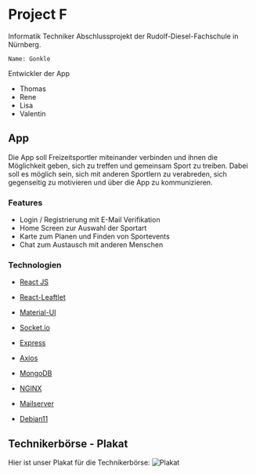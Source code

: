 # Project F
Informatik Techniker Abschlussprojekt der Rudolf-Diesel-Fachschule in Nürnberg.

    Name: Gonkle


Entwickler der App
- Thomas
- Rene
- Lisa
- Valentin

## App

Die App soll Freizeitsportler miteinander verbinden und ihnen die Möglichkeit geben, sich zu treffen und gemeinsam Sport zu treiben. 
Dabei soll es möglich sein, sich mit anderen Sportlern zu verabreden, sich gegenseitig zu motivieren und über die App zu kommunizieren.

### Features

- Login / Registrierung mit E-Mail Verifikation
- Home Screen zur Auswahl der Sportart
- Karte zum Planen und Finden von Sportevents
- Chat zum Austausch mit anderen Menschen

### Technologien
- [React JS](https://reactjs.org/)
- [React-Leaftlet](https://react-leaflet.js.org/)
- [Material-UI](https://mui.com/)
- [Socket.io](https://socket.io/)
- [Express](https://expressjs.com/)
- [Axios](https://axios-http.com/)

- [MongoDB](https://www.mongodb.com/)
- [NGINX](https://www.nginx.com/)
- [Mailserver](https://www.postfix.org/)
- [Debian11](https://www.debian.org/)

## Technikerbörse - Plakat

Hier ist unser Plakat für die Technikerbörse:
![Plakat](https://github.com/NeoX96/ProjectF/assets/23174916/1896e5e2-dd2c-4130-a27c-6be1eef01909)

